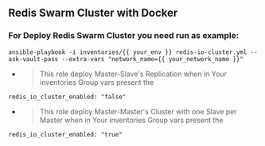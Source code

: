 ## Redis Swarm Cluster with Docker



### For Deploy Redis Swarm Cluster you need run as example:

``` ansible-playbook -i inventories/{{ your_env }} redis-io-cluster.yml --ask-vault-pass --extra-vars "network_name={{ your_network_name }}" ```

- > This role deploy Master-Slave's Replication when in Your inventories Group vars present the 

``` redis_io_cluster_enabled: "false" ```

- > This role deploy Master-Master's Cluster with one Slave per Master when in Your inventories Group vars present the 

``` redis_io_cluster_enabled: "true" ```